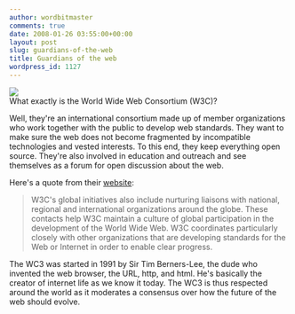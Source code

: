 ```yaml
---
author: wordbitmaster
comments: true
date: 2008-01-26 03:55:00+00:00
layout: post
slug: guardians-of-the-web
title: Guardians of the web
wordpress_id: 1127
---
```


[![](http://wordbitarchives.files.wordpress.com/2008/01/img_w3c_13.gif?w=300)](http://wordbitarchives.files.wordpress.com/2008/01/img_w3c_13.gif)  
What exactly is the World Wide Web Consortium (W3C)?  
  
Well, they're an international consortium made up of member organizations who work together with the public to develop web standards. They want to make sure the web does not become fragmented by incompatible technologies and vested interests. To this end, they keep everything open source. They're also involved in education and outreach and see themselves as a forum for open discussion about the web.  
  
Here's a quote from their [website](http://www.w3.org/):  
  


<blockquote>W3C's global initiatives also include nurturing liaisons with national, regional and international organizations around the globe. These contacts help W3C maintain a culture of global participation in the development of the World Wide Web. W3C coordinates particularly closely with other organizations that are developing standards for the Web or Internet in order to enable clear progress.</blockquote>

  
The WC3 was started in 1991 by Sir Tim Berners-Lee, the dude who invented the web browser, the URL, http, and html. He's basically the creator of internet life as we know it today. The WC3 is  thus respected around the world as it moderates a consensus over how the future of the web should evolve.
